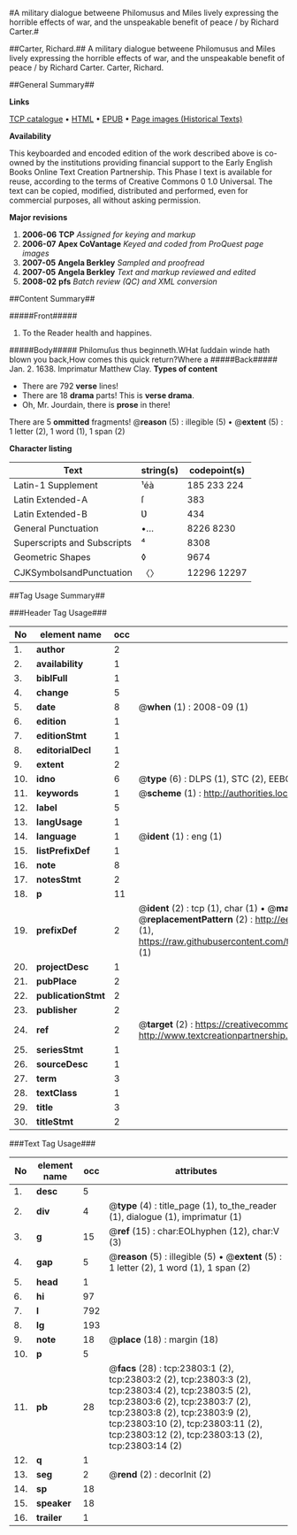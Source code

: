 #A military dialogue betweene Philomusus and Miles lively expressing the horrible effects of war, and the unspeakable benefit of peace / by Richard Carter.#

##Carter, Richard.##
A military dialogue betweene Philomusus and Miles lively expressing the horrible effects of war, and the unspeakable benefit of peace / by Richard Carter.
Carter, Richard.

##General Summary##

**Links**

[TCP catalogue](http://www.ota.ox.ac.uk/tcp/)  • 
[HTML](http://tei.it.ox.ac.uk/tcp/Texts-HTML/free/A18/A18054.html)  • 
[EPUB](http://tei.it.ox.ac.uk/tcp/Texts-EPUB/free/A18/A18054.epub) • 
[Page images (Historical Texts)](https://data.historicaltexts.jisc.ac.uk/view?pubId=eebo-20211926e&pageId=eebo-20211926e-23803-1)

**Availability**

This keyboarded and encoded edition of the
	       work described above is co-owned by the institutions
	       providing financial support to the Early English Books
	       Online Text Creation Partnership. This Phase I text is
	       available for reuse, according to the terms of Creative
	       Commons 0 1.0 Universal. The text can be copied,
	       modified, distributed and performed, even for
	       commercial purposes, all without asking permission.

**Major revisions**

1. __2006-06__ __TCP__ *Assigned for keying and markup*
1. __2006-07__ __Apex CoVantage__ *Keyed and coded from ProQuest page images*
1. __2007-05__ __Angela Berkley__ *Sampled and proofread*
1. __2007-05__ __Angela Berkley__ *Text and markup reviewed and edited*
1. __2008-02__ __pfs__ *Batch review (QC) and XML conversion*

##Content Summary##

#####Front#####

1. To the Reader health and happines.

#####Body#####
Philomuſus thus beginneth.WHat ſuddain winde hath blown you back,How comes this quick return?Where a
#####Back#####
Jan. 2. 1638. Imprimatur Matthew Clay.
**Types of content**

  * There are 792 **verse** lines!
  * There are 18 **drama** parts! This is **verse drama**.
  * Oh, Mr. Jourdain, there is **prose** in there!

There are 5 **ommitted** fragments! 
 @__reason__ (5) : illegible (5)  •  @__extent__ (5) : 1 letter (2), 1 word (1), 1 span (2)

**Character listing**


|Text|string(s)|codepoint(s)|
|---|---|---|
|Latin-1 Supplement|¹éà|185 233 224|
|Latin Extended-A|ſ|383|
|Latin Extended-B|Ʋ|434|
|General Punctuation|•…|8226 8230|
|Superscripts             and Subscripts|⁴|8308|
|Geometric Shapes|◊|9674|
|CJKSymbolsandPunctuation|〈〉|12296 12297|

##Tag Usage Summary##

###Header Tag Usage###

|No|element name|occ|attributes|
|---|---|---|---|
|1.|__author__|2||
|2.|__availability__|1||
|3.|__biblFull__|1||
|4.|__change__|5||
|5.|__date__|8| @__when__ (1) : 2008-09 (1)|
|6.|__edition__|1||
|7.|__editionStmt__|1||
|8.|__editorialDecl__|1||
|9.|__extent__|2||
|10.|__idno__|6| @__type__ (6) : DLPS (1), STC (2), EEBO-CITATION (1), OCLC (1), VID (1)|
|11.|__keywords__|1| @__scheme__ (1) : http://authorities.loc.gov/ (1)|
|12.|__label__|5||
|13.|__langUsage__|1||
|14.|__language__|1| @__ident__ (1) : eng (1)|
|15.|__listPrefixDef__|1||
|16.|__note__|8||
|17.|__notesStmt__|2||
|18.|__p__|11||
|19.|__prefixDef__|2| @__ident__ (2) : tcp (1), char (1)  •  @__matchPattern__ (2) : ([0-9\-]+):([0-9IVX]+) (1), (.+) (1)  •  @__replacementPattern__ (2) : http://eebo.chadwyck.com/downloadtiff?vid=$1&page=$2 (1), https://raw.githubusercontent.com/textcreationpartnership/Texts/master/tcpchars.xml#$1 (1)|
|20.|__projectDesc__|1||
|21.|__pubPlace__|2||
|22.|__publicationStmt__|2||
|23.|__publisher__|2||
|24.|__ref__|2| @__target__ (2) : https://creativecommons.org/publicdomain/zero/1.0/ (1), http://www.textcreationpartnership.org/docs/. (1)|
|25.|__seriesStmt__|1||
|26.|__sourceDesc__|1||
|27.|__term__|3||
|28.|__textClass__|1||
|29.|__title__|3||
|30.|__titleStmt__|2||


###Text Tag Usage###

|No|element name|occ|attributes|
|---|---|---|---|
|1.|__desc__|5||
|2.|__div__|4| @__type__ (4) : title_page (1), to_the_reader (1), dialogue (1), imprimatur (1)|
|3.|__g__|15| @__ref__ (15) : char:EOLhyphen (12), char:V (3)|
|4.|__gap__|5| @__reason__ (5) : illegible (5)  •  @__extent__ (5) : 1 letter (2), 1 word (1), 1 span (2)|
|5.|__head__|1||
|6.|__hi__|97||
|7.|__l__|792||
|8.|__lg__|193||
|9.|__note__|18| @__place__ (18) : margin (18)|
|10.|__p__|5||
|11.|__pb__|28| @__facs__ (28) : tcp:23803:1 (2), tcp:23803:2 (2), tcp:23803:3 (2), tcp:23803:4 (2), tcp:23803:5 (2), tcp:23803:6 (2), tcp:23803:7 (2), tcp:23803:8 (2), tcp:23803:9 (2), tcp:23803:10 (2), tcp:23803:11 (2), tcp:23803:12 (2), tcp:23803:13 (2), tcp:23803:14 (2)|
|12.|__q__|1||
|13.|__seg__|2| @__rend__ (2) : decorInit (2)|
|14.|__sp__|18||
|15.|__speaker__|18||
|16.|__trailer__|1||
